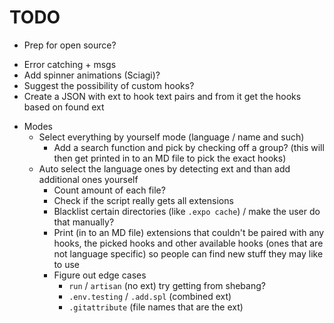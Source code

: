 # TODO

- Prep for open source?
<!-- -->
- Error catching + msgs
- Add spinner animations (Sciagi)?
- Suggest the possibility of custom hooks?
- Create a JSON with ext to hook text pairs and from it get the hooks based on found ext
<!-- -->
- Modes
  - Select everything by yourself mode (language / name and such)
    - Add a search function and pick by checking off a group? (this will then get printed in to an MD file to pick the exact hooks)
  - Auto select the language ones by detecting ext and than add additional ones yourself
    - Count amount of each file?
    - Check if the script really gets all extensions
    - Blacklist certain directories (like `.expo cache`) / make the user do that manually?
    - Print (in to an MD file) extensions that couldn't be paired with any hooks, the picked hooks and other available hooks (ones that are not language specific) so people can find new stuff they may like to use
    - Figure out edge cases
      - `run` / `artisan` (no ext) try getting from shebang?
      - `.env.testing` / `.add.spl` (combined ext)
      - `.gitattribute` (file names that are the ext)
